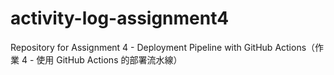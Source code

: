 # activity-log-assignment4
Repository for Assignment 4 - Deployment Pipeline with GitHub Actions（作業 4 - 使用 GitHub Actions 的部署流水線）
